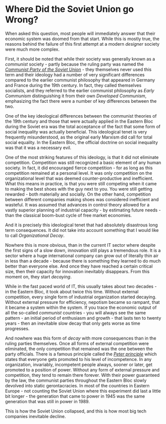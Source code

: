 # Where Did the Soviet Union go Wrong?

When asked this question, most people will immediately answer that their economic system was doomed from that start. While this is mostly true, the reasons behind the failure of this first attempt at a modern *designer* society were much more complex.

First, it should be noted that while their society was generally known as a *communist* society - partly because the ruling party was named the [*Communist Party of the Soviet Union*](https://https://en.wikipedia.org/wiki/Communist_Party_of_the_Soviet_Union) - they themselves never used this term and their ideology had a number of very significant differences compared to the earlier communist philosophy that appeared in Germany and France during the 19th century. In fact, they called themselves socialists, and they referred to the earlier communist philosophy as *Early Communism* distinguishing it from their own *Developed Communism*, emphasizing the fact there were a number of key differences between the two.

One of the key ideological differences between the communist theories of the 19th century and those that were actually applied in the Eastern Bloc during the Soviet era was the total acceptance of the fact that some form of social inequality was actually beneficial. This ideological tenet is very frequently misunderstood, as the original early Marxism did call for total social equality. In the Eastern Bloc, the official doctrine on social inequality was that it was a necessary evil.

One of the most striking features of this ideology, is that it did not eliminate competition. Competition was still recognized a basic element of any human society. In fact, it did encouraged fierce competition - for as long as this competition remained at a personal level. It was only competition on the organizational level that was deemed counter-productive and inefficient. What this means in practice, is that you were still competing when it came to making the best shoes with the guy next to you. You were still getting rewarded - both materially and socially. On the other hand, competition between different companies making shoes was considered inefficient and wasteful. It was assumed that advances in control theory allowed for a vastly superior planning of industrial capacity - by estimating future needs - than the classical boom-bust cycle of free market economies.

And it is precisely this ideological tenet that had absolutely disastrous long term consequences. It did not take into account something that I would like to call *Organizational Decay*.

Nowhere this is more obvious, than in the current IT sector where despite the first signs of a slow down, innovation still plays a tremendous role. It is a sector where a huge international company can grow out of literally thin air in less than a decade - because there is something they learned to do much better than everyone else. And once they have reached a certain critical size, then their capacity for innovation inevitably disappears. From this moment on, they start *decaying*.

While in the fast paced world of IT, this usually takes about two decades - in the Eastern Bloc, it took about twice this time. Without external competition, every single form of industrial organization started decaying. Without external pressure for efficiency, nepotism became so rampant, that it became a system within the system. If you trace the economic output of all the so-called *communist* countries - you will always see the same pattern - an initial period of enthusiasm and growth - that lasts ten to twenty years - then an inevitable slow decay that only gets worse as time progresses.

And nowhere was this form of *decay* with more consequences than in the ruling parties themselves. Once all forms of external competition were eliminated, the only competition that remained was the one between the party officials. There is a famous principle called the [*Peter principle*](https://en.wikipedia.org/wiki/Peter_principle) which states that everyone gets promoted to his level of incompetence. In any organization, invariably, incompetent people always, sooner or later, get promoted to a position of power. Without any form of external pressure and competition, they tend to remain there forever. With their power guaranteed by the law, the communist parties throughout the Eastern Bloc slowly devolved into static gerontacracies. In most of the countries in Eastern Europe - not counting the Soviet Union where this experiment did last a little bit longer - the generation that came to power in 1945 was the same generation that was still in power in 1989.

This is how the Soviet Union collapsed, and this is how most big tech companies inevitable decline.
